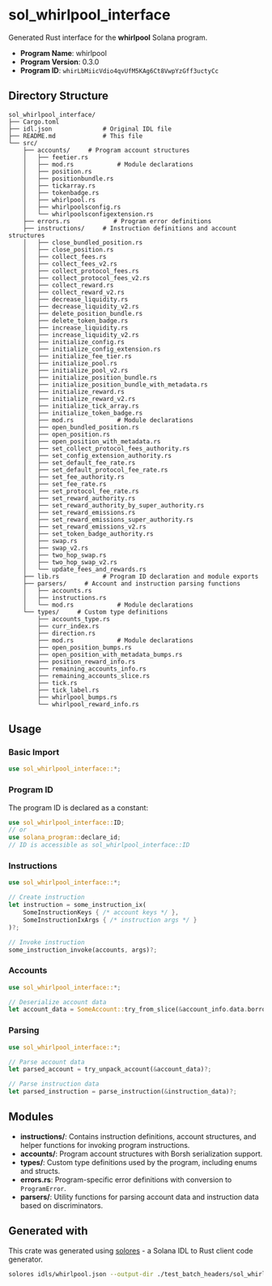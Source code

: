 # sol_whirlpool_interface

Generated Rust interface for the **whirlpool** Solana program.

- **Program Name**: whirlpool
- **Program Version**: 0.3.0
- **Program ID**: `whirLbMiicVdio4qvUfM5KAg6Ct8VwpYzGff3uctyCc`

## Directory Structure

```
sol_whirlpool_interface/ 
├── Cargo.toml
├── idl.json              # Original IDL file
├── README.md             # This file
└── src/
    ├── accounts/     # Program account structures
    │   ├── feetier.rs
    │   ├── mod.rs            # Module declarations
    │   ├── position.rs
    │   ├── positionbundle.rs
    │   ├── tickarray.rs
    │   ├── tokenbadge.rs
    │   ├── whirlpool.rs
    │   ├── whirlpoolsconfig.rs
    │   └── whirlpoolsconfigextension.rs
    ├── errors.rs            # Program error definitions
    ├── instructions/     # Instruction definitions and account structures
    │   ├── close_bundled_position.rs
    │   ├── close_position.rs
    │   ├── collect_fees.rs
    │   ├── collect_fees_v2.rs
    │   ├── collect_protocol_fees.rs
    │   ├── collect_protocol_fees_v2.rs
    │   ├── collect_reward.rs
    │   ├── collect_reward_v2.rs
    │   ├── decrease_liquidity.rs
    │   ├── decrease_liquidity_v2.rs
    │   ├── delete_position_bundle.rs
    │   ├── delete_token_badge.rs
    │   ├── increase_liquidity.rs
    │   ├── increase_liquidity_v2.rs
    │   ├── initialize_config.rs
    │   ├── initialize_config_extension.rs
    │   ├── initialize_fee_tier.rs
    │   ├── initialize_pool.rs
    │   ├── initialize_pool_v2.rs
    │   ├── initialize_position_bundle.rs
    │   ├── initialize_position_bundle_with_metadata.rs
    │   ├── initialize_reward.rs
    │   ├── initialize_reward_v2.rs
    │   ├── initialize_tick_array.rs
    │   ├── initialize_token_badge.rs
    │   ├── mod.rs            # Module declarations
    │   ├── open_bundled_position.rs
    │   ├── open_position.rs
    │   ├── open_position_with_metadata.rs
    │   ├── set_collect_protocol_fees_authority.rs
    │   ├── set_config_extension_authority.rs
    │   ├── set_default_fee_rate.rs
    │   ├── set_default_protocol_fee_rate.rs
    │   ├── set_fee_authority.rs
    │   ├── set_fee_rate.rs
    │   ├── set_protocol_fee_rate.rs
    │   ├── set_reward_authority.rs
    │   ├── set_reward_authority_by_super_authority.rs
    │   ├── set_reward_emissions.rs
    │   ├── set_reward_emissions_super_authority.rs
    │   ├── set_reward_emissions_v2.rs
    │   ├── set_token_badge_authority.rs
    │   ├── swap.rs
    │   ├── swap_v2.rs
    │   ├── two_hop_swap.rs
    │   ├── two_hop_swap_v2.rs
    │   └── update_fees_and_rewards.rs
    ├── lib.rs            # Program ID declaration and module exports
    ├── parsers/     # Account and instruction parsing functions
    │   ├── accounts.rs
    │   ├── instructions.rs
    │   └── mod.rs            # Module declarations
    └── types/     # Custom type definitions
        ├── accounts_type.rs
        ├── curr_index.rs
        ├── direction.rs
        ├── mod.rs            # Module declarations
        ├── open_position_bumps.rs
        ├── open_position_with_metadata_bumps.rs
        ├── position_reward_info.rs
        ├── remaining_accounts_info.rs
        ├── remaining_accounts_slice.rs
        ├── tick.rs
        ├── tick_label.rs
        ├── whirlpool_bumps.rs
        └── whirlpool_reward_info.rs

```

## Usage

### Basic Import

```rust
use sol_whirlpool_interface::*;
```

### Program ID

The program ID is declared as a constant:

```rust
use sol_whirlpool_interface::ID;
// or
use solana_program::declare_id;
// ID is accessible as sol_whirlpool_interface::ID
```


### Instructions

```rust
use sol_whirlpool_interface::*;

// Create instruction
let instruction = some_instruction_ix(
    SomeInstructionKeys { /* account keys */ },
    SomeInstructionIxArgs { /* instruction args */ }
)?;

// Invoke instruction  
some_instruction_invoke(accounts, args)?;
```

### Accounts

```rust
use sol_whirlpool_interface::*;

// Deserialize account data
let account_data = SomeAccount::try_from_slice(&account_info.data.borrow())?;
```

### Parsing

```rust
use sol_whirlpool_interface::*;

// Parse account data
let parsed_account = try_unpack_account(&account_data)?;

// Parse instruction data  
let parsed_instruction = parse_instruction(&instruction_data)?;
```

## Modules

- **instructions/**: Contains instruction definitions, account structures, and helper functions for invoking program instructions.
- **accounts/**: Program account structures with Borsh serialization support.
- **types/**: Custom type definitions used by the program, including enums and structs.
- **errors.rs**: Program-specific error definitions with conversion to `ProgramError`.
- **parsers/**: Utility functions for parsing account data and instruction data based on discriminators.

## Generated with

This crate was generated using [solores](https://github.com/cpkt9762/solores) - a Solana IDL to Rust client code generator.

```bash
solores idls/whirlpool.json --output-dir ./test_batch_headers/sol_whirlpool_interface --output-crate-name sol_whirlpool_interface
```
